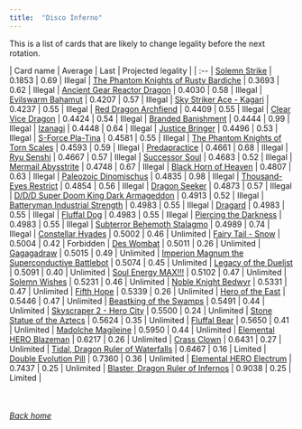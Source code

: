 ```yaml
---
title:  "Disco Inferno"
---
```


This is a list of cards that are likely to change legality before the next rotation.

| Card name | Average | Last | Projected legality |
| :-- |
[Solemn Strike](https://db.ygoprodeck.com/card/?search=Solemn%20Strike) | 0.1853 | 0.69 | Illegal |
[The Phantom Knights of Rusty Bardiche](https://db.ygoprodeck.com/card/?search=The%20Phantom%20Knights%20of%20Rusty%20Bardiche) | 0.3693 | 0.62 | Illegal |
[Ancient Gear Reactor Dragon](https://db.ygoprodeck.com/card/?search=Ancient%20Gear%20Reactor%20Dragon) | 0.4030 | 0.58 | Illegal |
[Evilswarm Bahamut](https://db.ygoprodeck.com/card/?search=Evilswarm%20Bahamut) | 0.4207 | 0.57 | Illegal |
[Sky Striker Ace - Kagari](https://db.ygoprodeck.com/card/?search=Sky%20Striker%20Ace%20-%20Kagari) | 0.4237 | 0.55 | Illegal |
[Red Dragon Archfiend](https://db.ygoprodeck.com/card/?search=Red%20Dragon%20Archfiend) | 0.4409 | 0.55 | Illegal |
[Clear Vice Dragon](https://db.ygoprodeck.com/card/?search=Clear%20Vice%20Dragon) | 0.4424 | 0.54 | Illegal |
[Branded Banishment](https://db.ygoprodeck.com/card/?search=Branded%20Banishment) | 0.4444 | 0.99 | Illegal |
[Izanagi](https://db.ygoprodeck.com/card/?search=Izanagi) | 0.4448 | 0.64 | Illegal |
[Justice Bringer](https://db.ygoprodeck.com/card/?search=Justice%20Bringer) | 0.4496 | 0.53 | Illegal |
[S-Force Pla-Tina](https://db.ygoprodeck.com/card/?search=S-Force%20Pla-Tina) | 0.4581 | 0.55 | Illegal |
[The Phantom Knights of Torn Scales](https://db.ygoprodeck.com/card/?search=The%20Phantom%20Knights%20of%20Torn%20Scales) | 0.4593 | 0.59 | Illegal |
[Predapractice](https://db.ygoprodeck.com/card/?search=Predapractice) | 0.4661 | 0.68 | Illegal |
[Ryu Senshi](https://db.ygoprodeck.com/card/?search=Ryu%20Senshi) | 0.4667 | 0.57 | Illegal |
[Successor Soul](https://db.ygoprodeck.com/card/?search=Successor%20Soul) | 0.4683 | 0.52 | Illegal |
[Mermail Abysstrite](https://db.ygoprodeck.com/card/?search=Mermail%20Abysstrite) | 0.4748 | 0.67 | Illegal |
[Black Horn of Heaven](https://db.ygoprodeck.com/card/?search=Black%20Horn%20of%20Heaven) | 0.4807 | 0.63 | Illegal |
[Paleozoic Dinomischus](https://db.ygoprodeck.com/card/?search=Paleozoic%20Dinomischus) | 0.4835 | 0.98 | Illegal |
[Thousand-Eyes Restrict](https://db.ygoprodeck.com/card/?search=Thousand-Eyes%20Restrict) | 0.4854 | 0.56 | Illegal |
[Dragon Seeker](https://db.ygoprodeck.com/card/?search=Dragon%20Seeker) | 0.4873 | 0.57 | Illegal |
[D/D/D Super Doom King Dark Armageddon](https://db.ygoprodeck.com/card/?search=D/D/D%20Super%20Doom%20King%20Dark%20Armageddon) | 0.4913 | 0.52 | Illegal |
[Batteryman Industrial Strength](https://db.ygoprodeck.com/card/?search=Batteryman%20Industrial%20Strength) | 0.4983 | 0.55 | Illegal |
[Dragard](https://db.ygoprodeck.com/card/?search=Dragard) | 0.4983 | 0.55 | Illegal |
[Fluffal Dog](https://db.ygoprodeck.com/card/?search=Fluffal%20Dog) | 0.4983 | 0.55 | Illegal |
[Piercing the Darkness](https://db.ygoprodeck.com/card/?search=Piercing%20the%20Darkness) | 0.4983 | 0.55 | Illegal |
[Subterror Behemoth Stalagmo](https://db.ygoprodeck.com/card/?search=Subterror%20Behemoth%20Stalagmo) | 0.4989 | 0.74 | Illegal |
[Constellar Hyades](https://db.ygoprodeck.com/card/?search=Constellar%20Hyades) | 0.5002 | 0.46 | Unlimited |
[Fairy Tail - Snow](https://db.ygoprodeck.com/card/?search=Fairy%20Tail%20-%20Snow) | 0.5004 | 0.42 | Forbidden |
[Des Wombat](https://db.ygoprodeck.com/card/?search=Des%20Wombat) | 0.5011 | 0.26 | Unlimited |
[Gagagadraw](https://db.ygoprodeck.com/card/?search=Gagagadraw) | 0.5015 | 0.49 | Unlimited |
[Imperion Magnum the Superconductive Battlebot](https://db.ygoprodeck.com/card/?search=Imperion%20Magnum%20the%20Superconductive%20Battlebot) | 0.5074 | 0.45 | Unlimited |
[Legacy of the Duelist](https://db.ygoprodeck.com/card/?search=Legacy%20of%20the%20Duelist) | 0.5091 | 0.40 | Unlimited |
[Soul Energy MAX!!!](https://db.ygoprodeck.com/card/?search=Soul%20Energy%20MAX!!!) | 0.5102 | 0.47 | Unlimited |
[Solemn Wishes](https://db.ygoprodeck.com/card/?search=Solemn%20Wishes) | 0.5231 | 0.46 | Unlimited |
[Noble Knight Bedwyr](https://db.ygoprodeck.com/card/?search=Noble%20Knight%20Bedwyr) | 0.5331 | 0.47 | Unlimited |
[Fifth Hope](https://db.ygoprodeck.com/card/?search=Fifth%20Hope) | 0.5339 | 0.26 | Unlimited |
[Hero of the East](https://db.ygoprodeck.com/card/?search=Hero%20of%20the%20East) | 0.5446 | 0.47 | Unlimited |
[Beastking of the Swamps](https://db.ygoprodeck.com/card/?search=Beastking%20of%20the%20Swamps) | 0.5491 | 0.44 | Unlimited |
[Skyscraper 2 - Hero City](https://db.ygoprodeck.com/card/?search=Skyscraper%202%20-%20Hero%20City) | 0.5500 | 0.24 | Unlimited |
[Stone Statue of the Aztecs](https://db.ygoprodeck.com/card/?search=Stone%20Statue%20of%20the%20Aztecs) | 0.5624 | 0.35 | Unlimited |
[Fluffal Bear](https://db.ygoprodeck.com/card/?search=Fluffal%20Bear) | 0.5650 | 0.41 | Unlimited |
[Madolche Magileine](https://db.ygoprodeck.com/card/?search=Madolche%20Magileine) | 0.5950 | 0.44 | Unlimited |
[Elemental HERO Blazeman](https://db.ygoprodeck.com/card/?search=Elemental%20HERO%20Blazeman) | 0.6217 | 0.26 | Unlimited |
[Crass Clown](https://db.ygoprodeck.com/card/?search=Crass%20Clown) | 0.6431 | 0.27 | Unlimited |
[Tidal, Dragon Ruler of Waterfalls](https://db.ygoprodeck.com/card/?search=Tidal,%20Dragon%20Ruler%20of%20Waterfalls) | 0.6467 | 0.16 | Limited |
[Double Evolution Pill](https://db.ygoprodeck.com/card/?search=Double%20Evolution%20Pill) | 0.7360 | 0.36 | Unlimited |
[Elemental HERO Electrum](https://db.ygoprodeck.com/card/?search=Elemental%20HERO%20Electrum) | 0.7437 | 0.25 | Unlimited |
[Blaster, Dragon Ruler of Infernos](https://db.ygoprodeck.com/card/?search=Blaster,%20Dragon%20Ruler%20of%20Infernos) | 0.9038 | 0.25 | Limited |

<br>

###### [Back home](index)